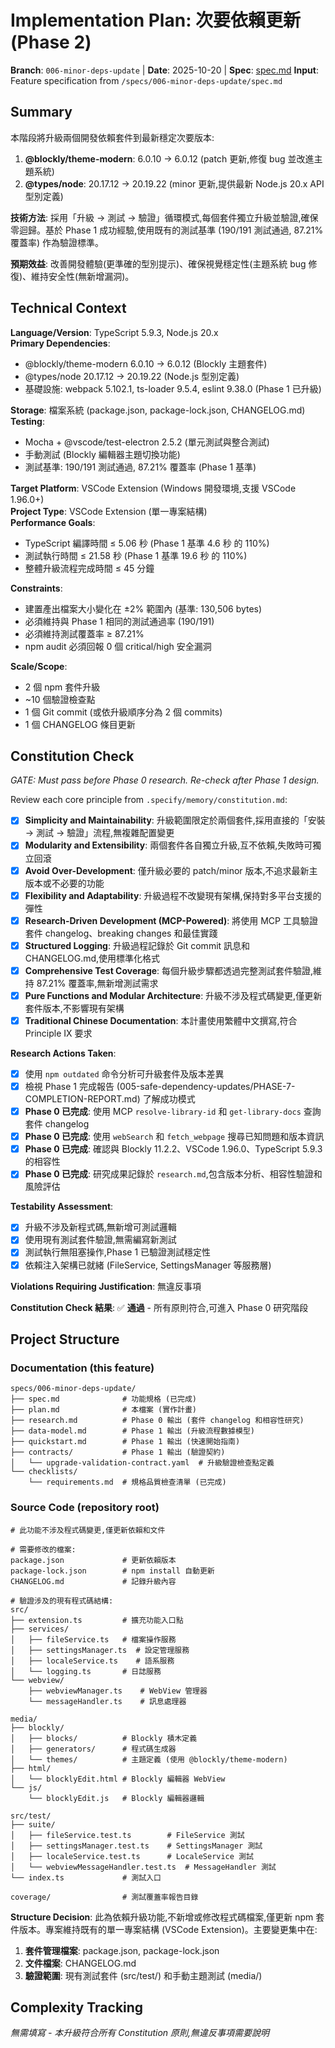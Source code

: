 # Implementation Plan: 次要依賴更新 (Phase 2)

**Branch**: `006-minor-deps-update` | **Date**: 2025-10-20 | **Spec**: [spec.md](./spec.md)
**Input**: Feature specification from `/specs/006-minor-deps-update/spec.md`

## Summary

本階段將升級兩個開發依賴套件到最新穩定次要版本:

1. **@blockly/theme-modern**: 6.0.10 → 6.0.12 (patch 更新,修復 bug 並改進主題系統)
2. **@types/node**: 20.17.12 → 20.19.22 (minor 更新,提供最新 Node.js 20.x API 型別定義)

**技術方法**: 採用「升級 → 測試 → 驗證」循環模式,每個套件獨立升級並驗證,確保零迴歸。基於 Phase 1 成功經驗,使用既有的測試基準 (190/191 測試通過, 87.21% 覆蓋率) 作為驗證標準。

**預期效益**: 改善開發體驗(更準確的型別提示)、確保視覺穩定性(主題系統 bug 修復)、維持安全性(無新增漏洞)。

## Technical Context

**Language/Version**: TypeScript 5.9.3, Node.js 20.x  
**Primary Dependencies**:

-   @blockly/theme-modern 6.0.10 → 6.0.12 (Blockly 主題套件)
-   @types/node 20.17.12 → 20.19.22 (Node.js 型別定義)
-   基礎設施: webpack 5.102.1, ts-loader 9.5.4, eslint 9.38.0 (Phase 1 已升級)

**Storage**: 檔案系統 (package.json, package-lock.json, CHANGELOG.md)  
**Testing**:

-   Mocha + @vscode/test-electron 2.5.2 (單元測試與整合測試)
-   手動測試 (Blockly 編輯器主題切換功能)
-   測試基準: 190/191 測試通過, 87.21% 覆蓋率 (Phase 1 基準)

**Target Platform**: VSCode Extension (Windows 開發環境,支援 VSCode 1.96.0+)  
**Project Type**: VSCode Extension (單一專案結構)  
**Performance Goals**:

-   TypeScript 編譯時間 ≤ 5.06 秒 (Phase 1 基準 4.6 秒 的 110%)
-   測試執行時間 ≤ 21.58 秒 (Phase 1 基準 19.6 秒 的 110%)
-   整體升級流程完成時間 ≤ 45 分鐘

**Constraints**:

-   建置產出檔案大小變化在 ±2% 範圍內 (基準: 130,506 bytes)
-   必須維持與 Phase 1 相同的測試通過率 (190/191)
-   必須維持測試覆蓋率 ≥ 87.21%
-   npm audit 必須回報 0 個 critical/high 安全漏洞

**Scale/Scope**:

-   2 個 npm 套件升級
-   ~10 個驗證檢查點
-   1 個 Git commit (或依升級順序分為 2 個 commits)
-   1 個 CHANGELOG 條目更新

## Constitution Check

_GATE: Must pass before Phase 0 research. Re-check after Phase 1 design._

Review each core principle from `.specify/memory/constitution.md`:

-   [x] **Simplicity and Maintainability**: 升級範圍限定於兩個套件,採用直接的「安裝 → 測試 → 驗證」流程,無複雜配置變更
-   [x] **Modularity and Extensibility**: 兩個套件各自獨立升級,互不依賴,失敗時可獨立回滾
-   [x] **Avoid Over-Development**: 僅升級必要的 patch/minor 版本,不追求最新主版本或不必要的功能
-   [x] **Flexibility and Adaptability**: 升級過程不改變現有架構,保持對多平台支援的彈性
-   [x] **Research-Driven Development (MCP-Powered)**: 將使用 MCP 工具驗證套件 changelog、breaking changes 和最佳實踐
-   [x] **Structured Logging**: 升級過程記錄於 Git commit 訊息和 CHANGELOG.md,使用標準化格式
-   [x] **Comprehensive Test Coverage**: 每個升級步驟都透過完整測試套件驗證,維持 87.21% 覆蓋率,無新增測試需求
-   [x] **Pure Functions and Modular Architecture**: 升級不涉及程式碼變更,僅更新套件版本,不影響現有架構
-   [x] **Traditional Chinese Documentation**: 本計畫使用繁體中文撰寫,符合 Principle IX 要求

**Research Actions Taken**:

-   [x] 使用 `npm outdated` 命令分析可升級套件及版本差異
-   [x] 檢視 Phase 1 完成報告 (005-safe-dependency-updates/PHASE-7-COMPLETION-REPORT.md) 了解成功模式
-   [x] **Phase 0 已完成**: 使用 MCP `resolve-library-id` 和 `get-library-docs` 查詢套件 changelog
-   [x] **Phase 0 已完成**: 使用 `webSearch` 和 `fetch_webpage` 搜尋已知問題和版本資訊
-   [x] **Phase 0 已完成**: 確認與 Blockly 11.2.2、VSCode 1.96.0、TypeScript 5.9.3 的相容性
-   [x] **Phase 0 已完成**: 研究成果記錄於 `research.md`,包含版本分析、相容性驗證和風險評估

**Testability Assessment**:

-   [x] 升級不涉及新程式碼,無新增可測試邏輯
-   [x] 使用現有測試套件驗證,無需編寫新測試
-   [x] 測試執行無阻塞操作,Phase 1 已驗證測試穩定性
-   [x] 依賴注入架構已就緒 (FileService, SettingsManager 等服務層)

**Violations Requiring Justification**: 無違反事項

**Constitution Check 結果**: ✅ **通過** - 所有原則符合,可進入 Phase 0 研究階段

## Project Structure

### Documentation (this feature)

```
specs/006-minor-deps-update/
├── spec.md              # 功能規格 (已完成)
├── plan.md              # 本檔案 (實作計畫)
├── research.md          # Phase 0 輸出 (套件 changelog 和相容性研究)
├── data-model.md        # Phase 1 輸出 (升級流程數據模型)
├── quickstart.md        # Phase 1 輸出 (快速開始指南)
├── contracts/           # Phase 1 輸出 (驗證契約)
│   └── upgrade-validation-contract.yaml  # 升級驗證檢查點定義
└── checklists/
    └── requirements.md  # 規格品質檢查清單 (已完成)
```

### Source Code (repository root)

```
# 此功能不涉及程式碼變更,僅更新依賴和文件

# 需要修改的檔案:
package.json             # 更新依賴版本
package-lock.json        # npm install 自動更新
CHANGELOG.md             # 記錄升級內容

# 驗證涉及的現有程式碼結構:
src/
├── extension.ts         # 擴充功能入口點
├── services/
│   ├── fileService.ts   # 檔案操作服務
│   ├── settingsManager.ts  # 設定管理服務
│   ├── localeService.ts    # 語系服務
│   └── logging.ts       # 日誌服務
└── webview/
    ├── webviewManager.ts    # WebView 管理器
    └── messageHandler.ts    # 訊息處理器

media/
├── blockly/
│   ├── blocks/          # Blockly 積木定義
│   ├── generators/      # 程式碼生成器
│   └── themes/          # 主題定義 (使用 @blockly/theme-modern)
├── html/
│   └── blocklyEdit.html # Blockly 編輯器 WebView
└── js/
    └── blocklyEdit.js   # Blockly 編輯器邏輯

src/test/
├── suite/
│   ├── fileService.test.ts        # FileService 測試
│   ├── settingsManager.test.ts    # SettingsManager 測試
│   ├── localeService.test.ts      # LocaleService 測試
│   └── webviewMessageHandler.test.ts  # MessageHandler 測試
└── index.ts             # 測試入口

coverage/                # 測試覆蓋率報告目錄
```

**Structure Decision**:
此為依賴升級功能,不新增或修改程式碼檔案,僅更新 npm 套件版本。專案維持既有的單一專案結構 (VSCode Extension)。主要變更集中在:

1. **套件管理檔案**: package.json, package-lock.json
2. **文件檔案**: CHANGELOG.md
3. **驗證範圍**: 現有測試套件 (src/test/) 和手動主題測試 (media/)

## Complexity Tracking

_無需填寫 - 本升級符合所有 Constitution 原則,無違反事項需要說明_
